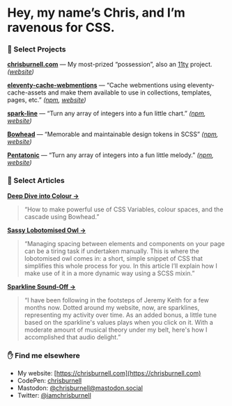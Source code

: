 # Hey, my name’s Chris, and I’m ravenous for CSS.

### 📑 Select Projects

**[chrisburnell.com](https://github.com/chrisburnell/chrisburnell.com/)** — My most-prized “possession”, also an [11ty](https://github.com/11ty/eleventy) project. *([website](https://chrisburnell.com/))*

**[eleventy-cache-webmentions](https://github.com/chrisburnell/eleventy-cache-webmentions/)** — “Cache webmentions using eleventy-cache-assets and make them available to use in collections, templates, pages, etc.” *([npm](https://www.npmjs.com/package/@chrisburnell/eleventy-cache-webmentions), [website](https://chrisburnell.com/eleventy-cache-webmentions/))*

**[spark-line](https://github.com/chrisburnell/spark-line/)** — “Turn any array of integers into a fun little chart.” *([npm](https://www.npmjs.com/package/@chrisburnell/spark-line), [website](https://chrisburnell.com/spark-line/))*

**[Bowhead](https://github.com/chrisburnell/bowhead/)** — “Memorable and maintainable design tokens in SCSS” *([npm](https://www.npmjs.com/package/@chrisburnell/bowhead), [website](https://chrisburnell.com/bowhead/))*

**[Pentatonic](https://github.com/chrisburnell/pentatonic/)** — “Turn any array of integers into a fun little melody.” *([npm](https://www.npmjs.com/package/@chrisburnell/pentatonic), [website](https://chrisburnell.com/pentatonic/))*

### 📃 Select Articles

**[Deep Dive into Colour →](https://chrisburnell.com/article/deep-dive-into-colour/)**

> “How to make powerful use of CSS Variables, colour spaces, and the cascade using Bowhead.”

**[Sassy Lobotomised Owl →](https://chrisburnell.com/article/sassy-lobotomised-owl/)**

> “Managing spacing between elements and components on your page can be a tiring task if undertaken manually. This is where the lobotomised owl comes in: a short, simple snippet of CSS that simplifies this whole process for you. In this article I’ll explain how I make use of it in a more dynamic way using a SCSS mixin.”

**[Sparkline Sound-Off →](https://chrisburnell.com/article/sparkline-sound-off/)**

> “I have been following in the footsteps of Jeremy Keith for a few months now. Dotted around my website, now, are sparklines, representing my activity over time. As an added bonus, a little tune based on the sparkline's values plays when you click on it. With a moderate amount of musical theory under my belt, here's how I accomplished that audio delight.”

### ✋ Find me elsewhere

- My website: [https://chrisburnell.com](https://chrisburnell.com)
- CodePen: [chrisburnell](https://codepen.io/chrisburnell)
- Mastodon: [@chrisburnell@mastodon.social](https://mastodon.social/users/chrisburnell)
- Twitter: [@iamchrisburnell](https://twitter.com/iamchrisburnell)

<!--
**chrisburnell/chrisburnell** is a ✨ _special_ ✨ repository because its `README.md` (this file) appears on your GitHub profile.

Here are some ideas to get you started:

- 🔭 I’m currently working on ...
- 🌱 I’m currently learning ...
- 👯 I’m looking to collaborate on ...
- 🤔 I’m looking for help with ...
- 💬 Ask me about ...
- 📫 How to reach me: ...
- 😄 Pronouns: ...
- ⚡ Fun fact: ...
-->
